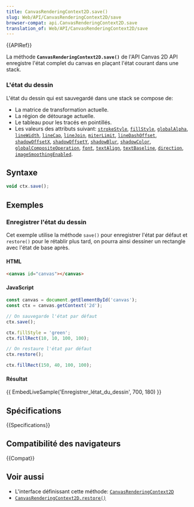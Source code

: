 ```yaml
---
title: CanvasRenderingContext2D.save()
slug: Web/API/CanvasRenderingContext2D/save
browser-compat: api.CanvasRenderingContext2D.save
translation_of: Web/API/CanvasRenderingContext2D/save
---
```

{{APIRef}}

La méthode **`CanvasRenderingContext2D.save()`** de l'API Canvas 2D API enregistre l'état complet du canvas en plaçant l'état courant dans une stack.

### L'état du dessin

L'état du dessin qui est sauvegardé dans une stack se compose de:

- La matrice de transformation actuelle.
- La région de détourage actuelle.
- Le tableau pour les tracés en pointillés.
- Les valeurs des attributs suivant: [`strokeStyle`](/fr/docs/Web/API/CanvasRenderingContext2D/strokeStyle), [`fillStyle`](/fr/docs/Web/API/CanvasRenderingContext2D/fillStyle), [`globalAlpha`](/fr/docs/Web/API/CanvasRenderingContext2D/globalAlpha), [`lineWidth`](/fr/docs/Web/API/CanvasRenderingContext2D/lineWidth), [`lineCap`](/fr/docs/Web/API/CanvasRenderingContext2D/lineCap), [`lineJoin`](/fr/docs/Web/API/CanvasRenderingContext2D/lineJoin), [`miterLimit`](/fr/docs/Web/API/CanvasRenderingContext2D/miterLimit), [`lineDashOffset`](/fr/docs/Web/API/CanvasRenderingContext2D/lineDashOffset), [`shadowOffsetX`](/fr/docs/Web/API/CanvasRenderingContext2D/shadowOffsetX), [`shadowOffsetY`](/fr/docs/Web/API/CanvasRenderingContext2D/shadowOffsetY), [`shadowBlur`](/fr/docs/Web/API/CanvasRenderingContext2D/shadowBlur), [`shadowColor`](/fr/docs/Web/API/CanvasRenderingContext2D/shadowColor), [`globalCompositeOperation`](/fr/docs/Web/API/CanvasRenderingContext2D/globalCompositeOperation), [`font`](/fr/docs/Web/API/CanvasRenderingContext2D/font), [`textAlign`](/fr/docs/Web/API/CanvasRenderingContext2D/textAlign), [`textBaseline`](/fr/docs/Web/API/CanvasRenderingContext2D/textBaseline), [`direction`](/fr/docs/Web/API/CanvasRenderingContext2D/direction), [`imageSmoothingEnabled`](/fr/docs/Web/API/CanvasRenderingContext2D/imageSmoothingEnabled).

## Syntaxe

```js
void ctx.save();
```

## Exemples

### Enregistrer l'état du dessin

Cet exemple utilise la méthode `save()` pour enregistrer l'état par défaut et `restore()` pour le rétablir plus tard, on pourra ainsi dessiner un rectangle avec l'état de base après.

#### HTML

```html
<canvas id="canvas"></canvas>
```

#### JavaScript

```js
const canvas = document.getElementById('canvas');
const ctx = canvas.getContext('2d');

// On sauvegarde l'état par défaut
ctx.save();

ctx.fillStyle = 'green';
ctx.fillRect(10, 10, 100, 100);

// On restaure l'état par défaut
ctx.restore();

ctx.fillRect(150, 40, 100, 100);
```

#### Résultat

{{ EmbedLiveSample('Enregistrer_létat_du_dessin', 700, 180) }}

## Spécifications

{{Specifications}}

## Compatibilité des navigateurs

{{Compat}}

## Voir aussi

- L'interface définissant cette méthode: [`CanvasRenderingContext2D`](/fr/docs/Web/API/CanvasRenderingContext2D)
- [`CanvasRenderingContext2D.restore()`](/fr/docs/Web/API/CanvasRenderingContext2D/restore)
